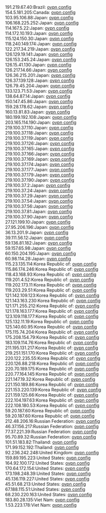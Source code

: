 191.219.67.40:Brazil: [ovpn config](vpn/191_219_67_40.ovpn)  
154.5.181.205:Canada: [ovpn config](vpn/154_5_181_205.ovpn)  
103.95.106.88:Japan: [ovpn config](vpn/103_95_106_88.ovpn)  
106.168.225.252:Japan: [ovpn config](vpn/106_168_225_252.ovpn)  
114.167.5.22:Japan: [ovpn config](vpn/114_167_5_22.ovpn)  
114.172.10.193:Japan: [ovpn config](vpn/114_172_10_193.ovpn)  
115.124.150.30:Japan: [ovpn config](vpn/115_124_150_30.ovpn)  
118.240.149.174:Japan: [ovpn config](vpn/118_240_149_174.ovpn)  
122.217.34.219:Japan: [ovpn config](vpn/122_217_34_219.ovpn)  
126.129.19.141:Japan: [ovpn config](vpn/126_129_19_141.ovpn)  
126.153.245.24:Japan: [ovpn config](vpn/126_153_245_24.ovpn)  
126.15.41.130:Japan: [ovpn config](vpn/126_15_41_130.ovpn)  
126.217.14.66:Japan: [ovpn config](vpn/126_217_14_66.ovpn)  
126.36.215.201:Japan: [ovpn config](vpn/126_36_215_201.ovpn)  
126.37.139.128:Japan: [ovpn config](vpn/126_37_139_128.ovpn)  
126.79.45.204:Japan: [ovpn config](vpn/126_79_45_204.ovpn)  
133.123.71.53:Japan: [ovpn config](vpn/133_123_71_53.ovpn)  
138.64.87.14:Japan: [ovpn config](vpn/138_64_87_14.ovpn)  
150.147.45.86:Japan: [ovpn config](vpn/150_147_45_86.ovpn)  
159.28.178.62:Japan: [ovpn config](vpn/159_28_178_62.ovpn)  
160.13.81.83:Japan: [ovpn config](vpn/160_13_81_83.ovpn)  
180.199.192.108:Japan: [ovpn config](vpn/180_199_192_108.ovpn)  
203.165.114.190:Japan: [ovpn config](vpn/203_165_114_190.ovpn)  
219.100.37.110:Japan: [ovpn config](vpn/219_100_37_110.ovpn)  
219.100.37.118:Japan: [ovpn config](vpn/219_100_37_118.ovpn)  
219.100.37.119:Japan: [ovpn config](vpn/219_100_37_119.ovpn)  
219.100.37.126:Japan: [ovpn config](vpn/219_100_37_126.ovpn)  
219.100.37.165:Japan: [ovpn config](vpn/219_100_37_165.ovpn)  
219.100.37.166:Japan: [ovpn config](vpn/219_100_37_166.ovpn)  
219.100.37.169:Japan: [ovpn config](vpn/219_100_37_169.ovpn)  
219.100.37.174:Japan: [ovpn config](vpn/219_100_37_174.ovpn)  
219.100.37.177:Japan: [ovpn config](vpn/219_100_37_177.ovpn)  
219.100.37.179:Japan: [ovpn config](vpn/219_100_37_179.ovpn)  
219.100.37.190:Japan: [ovpn config](vpn/219_100_37_190.ovpn)  
219.100.37.2:Japan: [ovpn config](vpn/219_100_37_2.ovpn)  
219.100.37.24:Japan: [ovpn config](vpn/219_100_37_24.ovpn)  
219.100.37.29:Japan: [ovpn config](vpn/219_100_37_29.ovpn)  
219.100.37.54:Japan: [ovpn config](vpn/219_100_37_54.ovpn)  
219.100.37.56:Japan: [ovpn config](vpn/219_100_37_56.ovpn)  
219.100.37.81:Japan: [ovpn config](vpn/219_100_37_81.ovpn)  
219.100.37.90:Japan: [ovpn config](vpn/219_100_37_90.ovpn)  
27.121.199.10:Japan: [ovpn config](vpn/27_121_199_10.ovpn)  
27.95.206.196:Japan: [ovpn config](vpn/27_95_206_196.ovpn)  
36.13.201.9:Japan: [ovpn config](vpn/36_13_201_9.ovpn)  
39.111.56.12:Japan: [ovpn config](vpn/39_111_56_12.ovpn)  
59.136.81.182:Japan: [ovpn config](vpn/59_136_81_182.ovpn)  
59.157.65.98:Japan: [ovpn config](vpn/59_157_65_98.ovpn)  
60.150.204.195:Japan: [ovpn config](vpn/60_150_204_195.ovpn)  
60.98.114.28:Japan: [ovpn config](vpn/60_98_114_28.ovpn)  
115.23.135.114:Korea Republic of: [ovpn config](vpn/115_23_135_114.ovpn)  
115.86.174.246:Korea Republic of: [ovpn config](vpn/115_86_174_246.ovpn)  
118.43.168.93:Korea Republic of: [ovpn config](vpn/118_43_168_93.ovpn)  
119.201.4.52:Korea Republic of: [ovpn config](vpn/119_201_4_52.ovpn)  
119.202.173.11:Korea Republic of: [ovpn config](vpn/119_202_173_11.ovpn)  
119.203.29.51:Korea Republic of: [ovpn config](vpn/119_203_29_51.ovpn)  
121.142.109.123:Korea Republic of: [ovpn config](vpn/121_142_109_123.ovpn)  
121.143.163.230:Korea Republic of: [ovpn config](vpn/121_143_163_230.ovpn)  
121.171.255.212:Korea Republic of: [ovpn config](vpn/121_171_255_212.ovpn)  
121.178.163.177:Korea Republic of: [ovpn config](vpn/121_178_163_177.ovpn)  
123.109.118.177:Korea Republic of: [ovpn config](vpn/123_109_118_177.ovpn)  
125.132.11.19:Korea Republic of: [ovpn config](vpn/125_132_11_19.ovpn)  
125.140.60.95:Korea Republic of: [ovpn config](vpn/125_140_60_95.ovpn)  
175.115.74.204:Korea Republic of: [ovpn config](vpn/175_115_74_204.ovpn)  
175.208.154.79:Korea Republic of: [ovpn config](vpn/175_208_154_79.ovpn)  
183.109.114.76:Korea Republic of: [ovpn config](vpn/183_109_114_76.ovpn)  
211.195.131.217:Korea Republic of: [ovpn config](vpn/211_195_131_217.ovpn)  
219.251.151.170:Korea Republic of: [ovpn config](vpn/219_251_151_170.ovpn)  
220.122.235.55:Korea Republic of: [ovpn config](vpn/220_122_235_55.ovpn)  
220.126.88.218:Korea Republic of: [ovpn config](vpn/220_126_88_218.ovpn)  
220.70.189.175:Korea Republic of: [ovpn config](vpn/220_70_189_175.ovpn)  
220.77.164.145:Korea Republic of: [ovpn config](vpn/220_77_164_145.ovpn)  
221.147.19.32:Korea Republic of: [ovpn config](vpn/221_147_19_32.ovpn)  
221.150.189.86:Korea Republic of: [ovpn config](vpn/221_150_189_86.ovpn)  
221.153.220.139:Korea Republic of: [ovpn config](vpn/221_153_220_139.ovpn)  
221.159.125.66:Korea Republic of: [ovpn config](vpn/221_159_125_66.ovpn)  
222.104.197.63:Korea Republic of: [ovpn config](vpn/222_104_197_63.ovpn)  
222.108.180.53:Korea Republic of: [ovpn config](vpn/222_108_180_53.ovpn)  
59.20.187.60:Korea Republic of: [ovpn config](vpn/59_20_187_60.ovpn)  
59.20.187.60:Korea Republic of: [ovpn config](vpn/59_20_187_60.ovpn)  
212.48.206.16:Russian Federation: [ovpn config](vpn/212_48_206_16.ovpn)  
46.37.156.217:Russian Federation: [ovpn config](vpn/46_37_156_217.ovpn)  
77.37.221.39:Russian Federation: [ovpn config](vpn/77_37_221_39.ovpn)  
95.70.89.32:Russian Federation: [ovpn config](vpn/95_70_89_32.ovpn)  
101.51.183.82:Thailand: [ovpn config](vpn/101_51_183_82.ovpn)  
171.99.152.192:Thailand: [ovpn config](vpn/171_99_152_192.ovpn)  
92.236.242.248:United Kingdom: [ovpn config](vpn/92_236_242_248.ovpn)  
159.89.195.223:United States: [ovpn config](vpn/159_89_195_223.ovpn)  
164.92.100.172:United States: [ovpn config](vpn/164_92_100_172.ovpn)  
170.64.172.154:United States: [ovpn config](vpn/170_64_172_154.ovpn)  
173.198.248.39:United States: [ovpn config](vpn/173_198_248_39.ovpn)  
45.136.119.227:United States: [ovpn config](vpn/45_136_119_227.ovpn)  
45.51.68.213:United States: [ovpn config](vpn/45_51_68_213.ovpn)  
67.188.115.51:United States: [ovpn config](vpn/67_188_115_51.ovpn)  
68.230.220.163:United States: [ovpn config](vpn/68_230_220_163.ovpn)  
183.80.28.135:Viet Nam: [ovpn config](vpn/183_80_28_135.ovpn)  
1.53.223.178:Viet Nam: [ovpn config](vpn/1_53_223_178.ovpn)  
